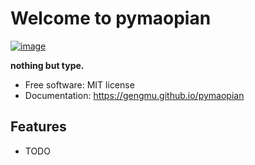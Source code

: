 # Welcome to pymaopian


[![image](https://img.shields.io/pypi/v/pymaopian.svg)](https://pypi.python.org/pypi/pymaopian)


**nothing but type.**


-   Free software: MIT license
-   Documentation: <https://gengmu.github.io/pymaopian>
    

## Features

-   TODO
